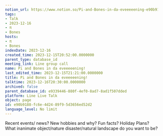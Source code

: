 ```yaml
---
notion_url: https://www.notion.so/Pi-and-Bones-in-da-eveeeeening-e90b9188fc6e4d2489f95d3656ed52d2
tags:
- Talk
- 2023-12-16
- π
- Bones
hosts:
- π
- Bones
indexDate: 2023-12-16
created_time: 2023-12-15T20:52:00.0000000
parent_type: database_id
meeting_link: Line group call
name: Pi and Bones in da eveeeeening!
last_edited_time: 2023-12-15T21:21:00.0000000
title: Pi and Bones in da eveeeeening!
talktime: 2023-12-16T20:30:00.0000000
archived: false
parent_database_id: e9339446-880f-4ef0-8ad7-8ad1f507dded
platform: Line Live Talk
object: page
id: e90b9188-fc6e-4d24-89f9-5d3656ed52d2
language_level: No limit
---
```



Recent events/ news?
New hobbies and why?
Fun facts? 
Holiday Plans?
What inanimate object/nature disaster/natural landscape do you want to be?























